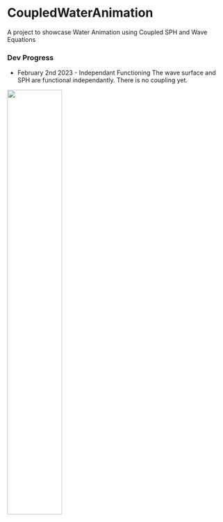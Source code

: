 # CoupledWaterAnimation
A project to showcase Water Animation using Coupled SPH and Wave Equations

### Dev Progress
* February 2nd 2023 - Independant Functioning
The wave surface and SPH are functional independantly. There is no coupling yet.
<img src="media/feb-2-functional.gif" width=50% height=50%>
